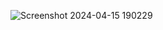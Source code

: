 ![Screenshot 2024-04-15 190229](https://github.com/aniket-wankhade0101/digital_clock.github.io/assets/141629748/ca2e1504-3be3-43be-8398-802c2f6e9e57)
